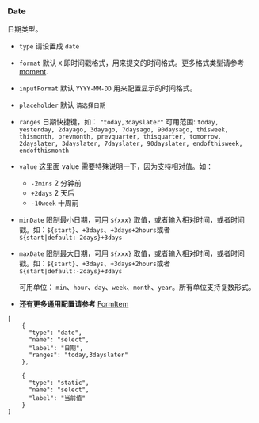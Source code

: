 ### Date

日期类型。

-   `type` 请设置成 `date`
-   `format` 默认 `X` 即时间戳格式，用来提交的时间格式。更多格式类型请参考 [moment](http://momentjs.com/).
-   `inputFormat` 默认 `YYYY-MM-DD` 用来配置显示的时间格式。
-   `placeholder` 默认 `请选择日期`
-  `ranges` 日期快捷键，如： `"today,3dayslater"` 可用范围: `today, yesterday, 2dayago, 3dayago, 7daysago, 90daysago, thisweek, thismonth, prevmonth, prevquarter, thisquarter, tomorrow, 2dayslater, 3dayslater, 7dayslater, 90dayslater, endofthisweek, endofthismonth`
-   `value` 这里面 value 需要特殊说明一下，因为支持相对值。如：
    -   `-2mins` 2 分钟前
    -   `+2days` 2 天后
    -   `-10week` 十周前
-   `minDate` 限制最小日期，可用 `${xxx}` 取值，或者输入相对时间，或者时间戳。如：`${start}`、`+3days`、`+3days+2hours`或者 `${start|default:-2days}+3days`
-   `maxDate` 限制最大日期，可用 `${xxx}` 取值，或者输入相对时间，或者时间戳。如：`${start}`、`+3days`、`+3days+2hours`或者 `${start|default:-2days}+3days`

    可用单位： `min`、`hour`、`day`、`week`、`month`、`year`。所有单位支持复数形式。

-   **还有更多通用配置请参考** [FormItem](./FormItem.md)

```schema:height="250" scope="form"
[
    {
      "type": "date",
      "name": "select",
      "label": "日期",
      "ranges": "today,3dayslater"
    },

    {
      "type": "static",
      "name": "select",
      "label": "当前值"
    }
]
```
